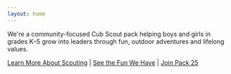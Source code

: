 ```yaml
---
layout: home
---
```

We're a community-focused Cub Scout pack helping boys and girls in grades K–5 grow into leaders through fun, outdoor adventures and lifelong values.

[Learn More About Scouting](about) | [See the Fun We Have](activities) | [Join Pack 25](join)
